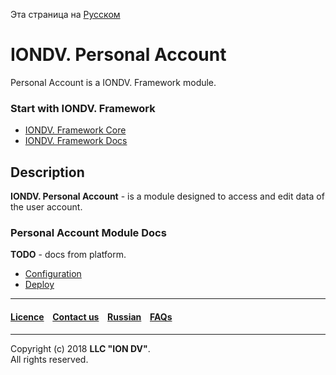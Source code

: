 Эта страница на [Русском](/docs/ru/readme.md)

# IONDV. Personal Account

Personal Account is a IONDV. Framework module. 

### Start with IONDV. Framework

* [IONDV. Framework Core](https://github.com/iondv/framework/blob/master/README.md)
* [IONDV. Framework Docs](https://github.com/iondv/framework/blob/master/docs/en/index.md)

## Description 

**IONDV. Personal Account** -  is a module designed to access and edit data of the user account.


### Personal Account Module Docs

**TODO** - docs from platform.

* [Configuration]()
* [Deploy]()



--------------------------------------------------------------------------  


 #### [Licence](/LICENCE.md) &ensp;  [Contact us](https://iondv.com) &ensp;  [Russian](/docs/ru/readme.md)   &ensp; [FAQs](/faqs.md)          

<div><img src="https://mc.iondv.com/watch/local/docs/lk" style="position:absolute; left:-9999px;" height=1 width=1 alt="iondv metrics"></div>

--------------------------------------------------------------------------  

Copyright (c) 2018 **LLC "ION DV"**.  
All rights reserved. 
